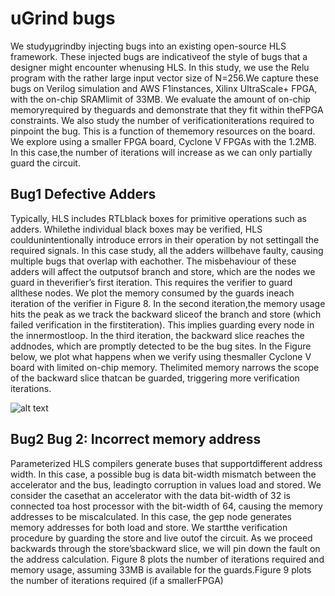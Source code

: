 # uGrind bugs


We studyμgrindby injecting bugs into an existing open-source HLS framework. These injected bugs are indicativeof  the  style  of  bugs  that  a  designer  might  encounter  whenusing HLS. In this study, we use the Relu program with  the  rather  large  input  vector  size  of N=256.We  capture  these  bugs  on  Verilog  simulation  and  AWS  F1instances, Xilinx UltraScale+ FPGA, with the on-chip SRAMlimit of 33MB. We evaluate the amount of on-chip memoryrequired by theguards and demonstrate that they fit within theFPGA constraints. We also study the number of verificationiterations required to pinpoint the bug. This is a function of thememory resources on the board. We explore using a smaller FPGA board, Cyclone V FPGAs with the 1.2MB. In this case,the number of iterations will increase as we can only partially guard the circuit.


## Bug1  Defective  Adders

Typically,  HLS  includes  RTLblack  boxes  for  primitive  operations  such  as  adders.  Whilethe  individual  black  boxes  may  be  verified,  HLS  couldunintentionally introduce errors in their operation by not settingall the required signals. In this case study, all the adders willbehave  faulty,  causing  multiple  bugs  that  overlap  with  eachother. The misbehaviour of these adders will affect the outputsof  branch  and  store,  which  are  the  nodes  we  guard  in  theverifier’s first iteration. This requires the verifier to guard allthese nodes. We plot the memory consumed by the guards ineach iteration of the verifier in Figure 8. In the second iteration,the memory usage hits the peak as we track the backward sliceof the branch and store (which failed verification in the firstiteration). This implies guarding every node in the innermostloop. In the third iteration, the backward slice reaches the addnodes,  which  are  promptly  detected  to  be  the  bug  sites.  In the Figure  below,   we  plot  what  happens  when  we  verify  using  thesmaller Cyclone V board with limited on-chip memory. Thelimited memory narrows the scope of the backward slice thatcan be guarded, triggering more verification iterations.

![alt text](https://i.ibb.co/pytmNwv/paper.png "Figure 1")


## Bug2 Bug  2:  Incorrect  memory  address

Parameterized HLS compilers generate buses that supportdifferent address width. In this case, a possible bug is data bit-width mismatch between the accelerator and the bus, leadingto corruption in values load and stored. We consider the casethat an accelerator with the data bit-width of 32 is connected toa host processor with the bit-width of 64, causing the memory addresses  to  be  miscalculated.  In  this  case,  the  gep  node generates memory addresses for both load and store. We startthe verification procedure by guarding the store and live outof the circuit. As we proceed backwards through the store’sbackward  slice,  we  will  pin  down  the  fault  on  the  address calculation. Figure 8 plots the number of iterations required and memory usage, assuming 33MB is available for the guards.Figure 9 plots the number of iterations required (if a smallerFPGA)
